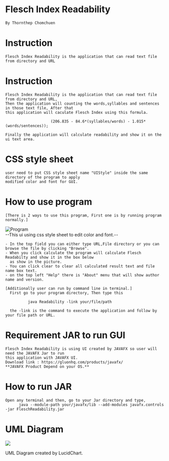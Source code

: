 # Flesch Index Readability 
    By Thornthep Chomchuen
    
# Instruction
    Flesch Index Readability is the application that can read text file from directory and URL

# Instruction
    Flesch Index Readability is the application that can read text file from directory and URL,
    Then the application will counting the words,syllables and sentences in those text file, After that 
    this application will caculate Flesch Index using this formula.
                        
                        (206.835 - 84.6*(syllables/words) - 1.015*(words/sentences)); 
    
    Finally the application will calculate readability and show it on the ui text area.

# CSS style sheet
    user need to put CSS style sheet name "UIStyle" inside the same directory of the program to apply
    modified color and font for GUI.
          
# How to use program
    [There is 2 ways to use this program, First one is by running program normally.]
![Program](https://s3-ap-southeast-1.amazonaws.com/img-in-th/94a2c332350a4997379748d86561ae4c.png)    
--This ui using css style sheet to edit color and font.--

    - In the top field you can either type URL,File directory or you can browse the file by clicking "Browse".
    - When you click calculate the program will calculate Flesch Readabilty and show it in the box below 
      as show in the picture.
    - You can click clear to clear all calculated result text and file name box text.
    - on the top left "Help" there is "About" menu that will show author name and version.
    
    [Additionally user can run by command line in terminal.]
      First go to your program directory, Then type this
          
              java Readability -link your/file/path
           
      the -link is the command to execute the application and follow by your file path or URL.

# Requirement JAR to run GUI
    Flesch Index Readability is using UI created by JAVAFX so user will need the JAVAFX Jar to run 
    this application with JAVAFX UI.
    Download link : https://gluonhq.com/products/javafx/
    **JAVAFX Product Depend on your OS.**
 
# How to run JAR
    Open any terminal and then, go to your Jar directory and type,
          java --module-path your/javafx/lib --add-modules javafx.controls -jar FleschReadability.jar
          
# UML Diagram
<a href="https://www.mx7.com/view2/C7t00UxbojYujKU3" target="_blank"><img border="0" src="https://www.mx7.com/i/291/Lnu1yo.jpeg" /></a>

UML Diagram created by LucidChart.

